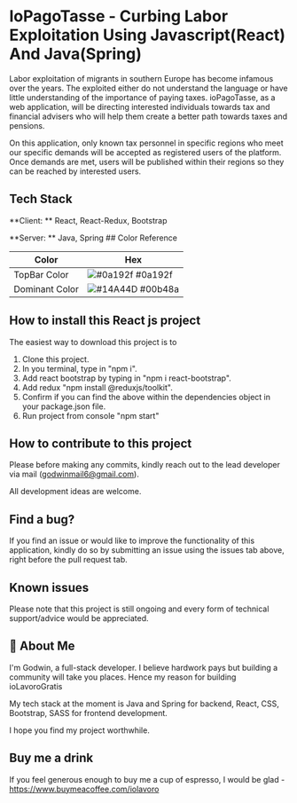 # IoPagoTasse - Curbing Labor Exploitation Using Javascript(React) And Java(Spring)

Labor exploitation of migrants in southern Europe has become infamous over the years. The exploited either do not understand the language or have little understanding of the importance of paying taxes. ioPagoTasse, as a web application, will be directing interested individuals towards tax and financial advisers who will help them create a better path towards taxes and pensions.

On this application, only known tax personnel in specific regions who meet our specific demands will be accepted as registered users of the platform. Once demands are met, users will be published within their regions so they can be reached by interested users.

## Tech Stack

**Client: ** React, React-Redux, Bootstrap

**Server: ** Java, Spring ## Color Reference

| Color          | Hex                                                              |
| -------------- | ---------------------------------------------------------------- |
| TopBar Color   | ![#0a192f](https://via.placeholder.com/10/0a192f?text=+) #0a192f |
| Dominant Color | ![#14A44D](https://via.placeholder.com/10/00b48a?text=+) #00b48a |

## How to install this React js project

The easiest way to download this project is to

1. Clone this project.
2. In you terminal, type in "npm i".
3. Add react bootstrap by typing in "npm i react-bootstrap".
4. Add redux "npm install @reduxjs/toolkit".
5. Confirm if you can find the above within the dependencies object in your package.json file.
6. Run project from console "npm start"

## How to contribute to this project

Please before making any commits, kindly reach out to the lead developer via mail (godwinmail6@gmail.com).

All development ideas are welcome.

## Find a bug?

If you find an issue or would like to improve the functionality of this application, kindly do so by submitting an issue using the issues tab above, right before the pull request tab.

## Known issues

Please note that this project is still ongoing and every form of technical support/advice would be appreciated.

## 🚀 About Me

I'm Godwin, a full-stack developer. I believe hardwork pays but building a community will take you places. Hence my reason for building ioLavoroGratis

My tech stack at the moment is Java and Spring for backend, React, CSS, Bootstrap, SASS for frontend development.

I hope you find my project worthwhile.

## Buy me a drink

If you feel generous enough to buy me a cup of espresso, I would be glad - https://www.buymeacoffee.com/iolavoro

